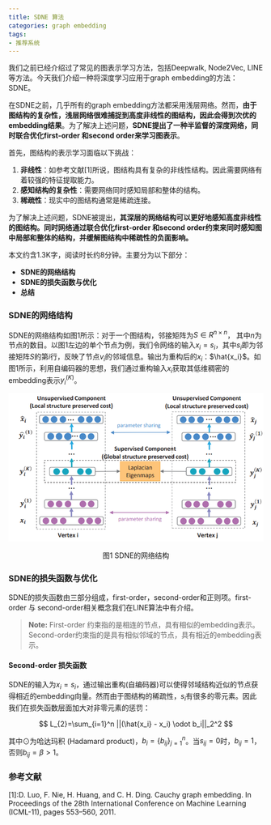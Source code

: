 ```yaml
---
title: SDNE 算法
categories: graph embedding
tags:
- 推荐系统
---
```


我们之前已经介绍过了常见的图表示学习方法，包括Deepwalk, Node2Vec, LINE 等方法。今天我们介绍一种将深度学习应用于graph embedding的方法：SDNE。

在SDNE之前，几乎所有的graph embedding方法都采用浅层网络。然而，**由于图结构的复杂性，浅层网络很难捕捉到高度非线性的图结构，因此会得到次优的embedding结果**。为了解决上述问题，**SDNE提出了一种半监督的深度网络，同时联合优化first-order 和second order来学习图表示**。

首先，图结构的表示学习面临以下挑战：

1. **非线性**：如参考文献[1]所说，图结构具有复杂的非线性结构。因此需要网络有着较强的特征提取能力。
2. **感知结构的复杂性**：需要网络同时感知局部和整体的结构。
3. **稀疏性**：现实中的图结构通常是稀疏连接。

为了解决上述问题，SDNE被提出，**其深层的网络结构可以更好地感知高度非线性的图结构。同时网络通过联合优化first-order 和second order约束来同时感知图中局部和整体的结构，并缓解图结构中稀疏性的负面影响。**

本文约含1.3K字，阅读时长约8分钟。主要分为以下部分：
- **SDNE的网络结构**
- **SDNE的损失函数与优化**
- **总结**

### SDNE的网络结构

SDNE的网络结构如图1所示：对于一个图结构，邻接矩阵为$S \in R^{n \times n}$， 其中$n$为节点的数目。以图1左边的单个节点为例，我们令网络的输入$x_i = s_i$，其中$s_i$即为邻接矩阵$S$的第$i$行，反映了节点$v_i$的邻域信息。输出为重构后的$x_i$：$\hat{x_i}$。如图1所示，利用自编码器的思想，我们通过重构输入$x_i$获取其低维稠密的embedding表示$y_i^{(K)}$。

![](/images/SDNE.png)

<center>图1 SDNE的网络结构</center>

### SDNE的损失函数与优化

SDNE的损失函数由三部分组成，first-order，second-order和正则项。first-order 与 second-order相关概念我们在LINE算法中有介绍。

> **Note:** First-order 约束指的是相连的节点，具有相似的embedding表示。Second-order约束指的是具有相似邻域的节点，具有相近的embedding表示。

#### Second-order 损失函数

SDNE的输入为$x_i = s_i$，通过输出重构(自编码器)可以使得邻域结构近似的节点获得相近的embedding向量。然而由于图结构的稀疏性，$s_i$有很多的零元素。因此我们在损失函数层面加大对非零元素的惩罚：


$$
L_{2}=\sum_{i=1}^n ||(\hat{x_i} - x_i) \odot b_i||_2^2
$$


其中$\odot$为哈达玛积 (Hadamard product)，$b_i = \{b_{ij}\}_{j=1}^n$。当$s_{ij}=0$时，$b_{ij}=1$，否则$b_{ij}=\beta > 1$。

### 参考文献

\[1\]:D. Luo, F. Nie, H. Huang, and C. H. Ding. Cauchy graph embedding. In Proceedings of the 28th International Conference on Machine Learning (ICML-11), pages 553–560, 2011.





